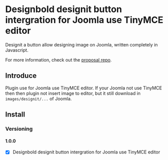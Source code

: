 # Designbold designit button intergration for Joomla use TinyMCE editor

Designit a button allow designing image on Joomla, written completely in Javascript.

For more information, check out the [proposal repo](https://github.com/designboldgit/joomla-designit-extension).

## Introduce

Plugin use for Joomla use TinyMCE editor. If your Joomla not use TinyMCE then then plugin not insert image to editor, but it still download in `images/designit/...` of Joomla.

## Install



### Versioning

#### 1.0.0

- [X] Designbold designit button intergration for Joomla use TinyMCE editor